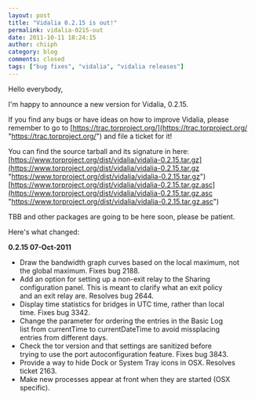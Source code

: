 ```yaml
---
layout: post
title: "Vidalia 0.2.15 is out!"
permalink: vidalia-0215-out
date: 2011-10-11 18:24:15
author: chiiph
category: blog
comments: closed
tags: ["bug fixes", "vidalia", "vidalia releases"]
---
```


Hello everybody,

I'm happy to announce a new version for Vidalia, 0.2.15.

If you find any bugs or have ideas on how to improve Vidalia, please  
 remember to go to [https://trac.torproject.org/](https://trac.torproject.org/ "https://trac.torproject.org/") and file a ticket for it!

You can find the source tarball and its signature in here:  
 [https://www.torproject.org/dist/vidalia/vidalia-0.2.15.tar.gz](https://www.torproject.org/dist/vidalia/vidalia-0.2.15.tar.gz "https://www.torproject.org/dist/vidalia/vidalia-0.2.15.tar.gz")  
 [https://www.torproject.org/dist/vidalia/vidalia-0.2.15.tar.gz.asc](https://www.torproject.org/dist/vidalia/vidalia-0.2.15.tar.gz.asc "https://www.torproject.org/dist/vidalia/vidalia-0.2.15.tar.gz.asc")

TBB and other packages are going to be here soon, please be patient.

Here's what changed:

**0.2.15 07-Oct-2011**

-   Draw the bandwidth graph curves based on the local maximum, not  
     the global maximum. Fixes bug 2188.
-   Add an option for setting up a non-exit relay to the Sharing  
     configuration panel. This is meant to clarify what an exit policy  
     and an exit relay are. Resolves bug 2644.
-   Display time statistics for bridges in UTC time, rather than local  
     time. Fixes bug 3342.
-   Change the parameter for ordering the entries in the Basic Log  
     list from currentTime to currentDateTime to avoid missplacing  
     entries from different days.
-   Check the tor version and that settings are sanitized before  
     trying to use the port autoconfiguration feature. Fixes bug 3843.
-   Provide a way to hide Dock or System Tray icons in OSX. Resolves  
     ticket 2163.
-   Make new processes appear at front when they are started (OSX  
     specific).


